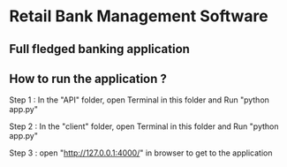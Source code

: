 # Retail Bank Management Software

## Full fledged banking application

## How to run the application ?

Step 1 : In the "API" folder, open Terminal in this folder and Run "python app.py"

Step 2 : In the "client" folder, open Terminal in this folder and Run "python app.py"

Step 3 : open "http://127.0.0.1:4000/" in browser to get to the application
